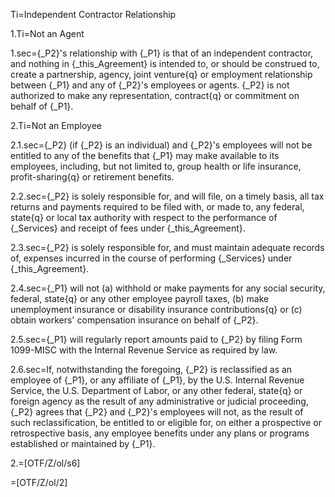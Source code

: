 Ti=Independent Contractor Relationship

1.Ti=Not an Agent 

1.sec={_P2}'s relationship with {_P1} is that of an independent contractor, and nothing in {_this_Agreement} is intended to, or should be construed to, create a partnership, agency, joint venture{q} or employment relationship between {_P1} and any of {_P2}'s employees or agents.   {_P2} is not authorized to make any representation, contract{q} or commitment on behalf of {_P1}.

2.Ti=Not an Employee

2.1.sec={_P2} (if {_P2} is an individual) and {_P2}'s employees will not be entitled to any of the benefits that {_P1} may make available to its employees, including, but not limited to, group health or life insurance, profit-sharing{q} or retirement benefits.

2.2.sec={_P2} is solely responsible for, and will file, on a timely basis, all tax returns and payments required to be filed with, or made to, any federal, state{q} or local tax authority with respect to the performance of {_Services} and receipt of fees under {_this_Agreement}.

2.3.sec={_P2} is solely responsible for, and must maintain adequate records of, expenses incurred in the course of performing {_Services} under {_this_Agreement}.

2.4.sec={_P1} will not (a) withhold or make payments for any social security, federal, state{q} or any other employee payroll taxes, (b) make unemployment insurance or disability insurance contributions{q} or (c) obtain workers' compensation insurance on behalf of {_P2}.

2.5.sec={_P1} will regularly report amounts paid to {_P2} by filing Form 1099-MISC with the Internal Revenue Service as required by law.

2.6.sec=If, notwithstanding the foregoing, {_P2} is reclassified as an employee of {_P1}, or any affiliate of {_P1}, by the U.S. Internal Revenue Service, the U.S. Department of Labor, or any other federal, state{q} or foreign agency as the result of any administrative or judicial proceeding, {_P2} agrees that {_P2} and {_P2}'s employees will not, as the result of such reclassification, be entitled to or eligible for, on either a prospective or retrospective basis, any employee benefits under any plans or programs established or maintained by {_P1}.

2.=[OTF/Z/ol/s6]

=[OTF/Z/ol/2]
